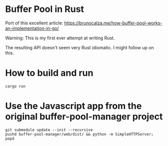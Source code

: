 # Buffer Pool in Rust

Port of this excellent article: https://brunocalza.me/how-buffer-pool-works-an-implementation-in-go/

Warning: This is my first ever attempt at writing Rust. 

The resulting API doesn't seem very Rust idiomatic. I might follow up on this.

# How to build and run

```
cargo run
```

# Use the Javascript app from the original buffer-pool-manager project

```
git submodule update --init --recursive
pushd buffer-pool-manager/web/dist/ && python -m SimpleHTTPServer; popd
```
